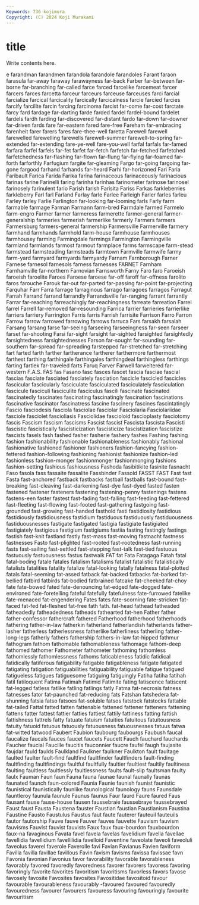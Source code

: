 ```yaml
---
Keywords: 736 kojimura
Copyright: (C) 2024 Koji Murakami
---
```


# title

Write contents here.



e farandman farandmen farandola farandole farandoles
Farant faraon farasula far-away faraway farawayness far-back Farber far-between far-borne
far-branching far-called farce farced farcelike farcemeat farcer farcers farces farcetta
farceur farceurs farceuse farceuses farci farcial farcialize farcical farcicality farcically
farcicalness farcie farcied farcies farcify farcilite farcin farcing farcinoma farcist
far-come far-cost farctate farcy fard fardage far-darting farde farded fardel
fardel-bound fardelet fardels fardh farding far-discovered far-distant fardo far-down far-downer
far-driven fards fare far-eastern fared fare-free Fareham far-embracing farenheit farer
farers fares fare-thee-well faretta Farewell farewell farewelled farewelling farewells farewell-summer
farewell-to-spring far-extended far-extending fare-ye-well fare-you-well farfal farfals far-famed farfara farfel
farfels far-fet farfet far-fetch farfetch far-fetched farfetched farfetchedness far-flashing far-flown
far-flung far-flying far-foamed far-forth farforthly Farfugium fargite far-gleaming Fargo far-going
fargoing far-gone fargood farhand farhands far-heard Farhi far-horizoned Fari Faria
Faribault Farica Farida Farika farina farinaceous farinaceously farinacious farinas farine
Farinelli faring farinha farinhas farinometer farinose farinosel farinosely farinulent fario
Farish farish Farisita Fariss Farkas farkleberries farkleberry Farl farl Farland
Farlay farle Farlee Farleigh Farler farles farleu Farley farley Farlie
Farlington far-looking far-looming farls Farly farm farmable farmage Farman Farmann
farm-bred Farmdale farmed Farmelo farm-engro Farmer farmer farmeress farmerette farmer-general
farmer-generalship farmeries farmerish farmerlike farmerly Farmers farmers Farmersburg farmers-general farmership
Farmersville Farmerville farmery farmhand farmhands farmhold farm-house farmhouse farmhouses farmhousey
farming Farmingdale farmings Farmington Farmingville farmland farmlands farmost farmout farmplace
farms farmscape farm-stead farmstead farmsteading farmsteads farmtown Farmville farmwife farmy
farm-yard farmyard farmyards farmyardy Farnam Farnborough Farner Farnese farnesol farnesols
farness farnesses FARNET Farnham Farnhamville far-northern Farnovian Farnsworth Farny Faro
faro Faroeish faroeish faroelite Faroes Faroese faroese far-off faroff far-offness
farolito faros farouche Farouk far-out far-parted far-passing far-point far-projecting Farquhar
Farr Farra farrage farraginous farrago farragoes farragos Farragut Farrah Farrand
farrand farrandly Farrandsville far-ranging farrant farrantly Farrar far-reaching farreachingly far-reachingness
farreate farreation Farrel farrel Farrell far-removed far-resounding Farrica farrier farrieries
farrierlike farriers farriery Farrington Farris farris Farrish farrisite Farrison Farro
Farron Farrow farrow farrowed farrowing farrows farruca Fars farsakh farsalah
Farsang farsang farse far-seeing farseeing farseeingness far-seen farseer farset far-shooting
Farsi far-sight farsight far-sighted farsighted farsightedly farsightedness farsightednesses Farson far-sought
far-sounding far-southern far-spread far-spreading farstepped far-stretched far-stretching fart farted farth
farther fartherance fartherer farthermore farthermost farthest farthing farthingale farthingales farthingdeal
farthingless farthings farting fartlek far-traveled farts Faruq Farver Farwell farweltered
far-western F.A.S. FAS fas Fasano fasc fasces fascet fascia fasciae
fascial fascias fasciate fasciated fasciately fasciation fascicle fascicled fascicles fascicular
fascicularly fasciculate fasciculated fasciculately fasciculation fascicule fasciculi fasciculite fasciculus fascili
fascinate fascinated fascinatedly fascinates fascinating fascinatingly fascination fascinations fascinative fascinator
fascinatress fascine fascinery fascines fascintatingly Fascio fasciodesis fasciola fasciolae fasciolar
Fasciolaria Fasciolariidae fasciole fasciolet fascioliasis Fasciolidae fascioloid fascioplasty fasciotomy fascis
Fascism fascism fascisms Fascist fascist Fascista fascista Fascisti fascistic fascistically
fascisticization fascisticize fascistization fascistize fascists fasels fash fashed fasher fasherie
fashery fashes Fashing fashing fashion fashionability fashionable fashionableness fashionably fashional
fashionative fashioned fashioner fashioners fashion-fancying fashion-fettered fashion-following fashioning fashionist fashionize
fashion-led fashionless fashion-monger fashionmonger fashionmonging fashions fashion-setting fashious fashiousness Fashoda
fasibitikite fasinite fasnacht Faso fasola fass fassaite fassalite Fassbinder Fassold
FASST FAST Fast fast Fasta fast-anchored fastback fastbacks fastball fastballs
fast-bound fast-breaking fast-cleaving fast-darkening fast-dye fast-dyed fasted fasten fastened fastener
fasteners fastening fastening-penny fastenings fastens fastens-een faster fastest fast-fading fast-falling
fast-feeding fast-fettered fast-fleeting fast-flowing fast-footed fast-gathering fastgoing fast-grounded fast-growing fast-handed
fasthold fasti fastidiosity fastidious fastidiously fastidiousness fastidium fastiduous fastiduously fastiduousness
fastiduousnesses fastigate fastigated fastigia fastigiate fastigiated fastigiately fastigious fastigium fastigiums
fastiia fasting fastingly fastings fastish fast-knit fastland fastly fast-mass fast-moving
fastnacht fastness fastnesses Fasto fast-plighted fast-rooted fast-rootedness fast-running fasts fast-sailing
fast-settled fast-stepping fast-talk fast-tied fastuous fastuously fastuousness fastus fastwalk FAT
fat Fata Fatagaga Fatah fatal fatal-boding fatale fatales fatalism fatalisms
fatalist fatalistic fatalistically fatalists fatalities fatality fatalize fatal-looking fatally fatalness
fatal-plotted fatals fatal-seeming fat-assed fatback fat-backed fatbacks fat-barked fat-bellied fatbird
fatbirds fat-bodied fatbrained fatcake fat-cheeked fat-choy fate fate-bowed fated fate-denouncing
fat-edged fate-dogged fate-environed fate-foretelling fateful fatefully fatefulness fate-furrowed fatelike fate-menaced
fat-engendering Fates fates fate-scorning fate-stricken fat-faced fat-fed fat-fleshed fat-free fath
fath. fat-head fathead fatheaded fatheadedly fatheadedness fatheads fathearted fat-hen Father
father father-confessor fathercraft fathered Fatherhood fatherhood fatherhoods fathering father-in-law fatherkin
fatherland fatherlandish fatherlands father-lasher fatherless fatherlessness fatherlike fatherliness fatherling father-long-legs
fatherly fathers fathership fathers-in-law fat-hipped fathmur fathogram fathom fathomable fathomableness
fathomage fathom-deep fathomed fathomer Fathometer fathometer fathoming fathomless fathomlessly fathomlessness
fathoms faticableness fatidic fatidical fatidically fatiferous fatigability fatigable fatigableness fatigate
fatigated fatigating fatigation fatiguabilities fatiguability fatiguable fatigue fatigued fatigueless fatigues
fatiguesome fatiguing fatiguingly Fatiha fatiha fatihah fatil fatiloquent Fatima Fatimah
Fatimid Fatimite fating fatiscence fatiscent fat-legged fatless fatlike fatling fatlings
fatly Fatma fat-necrosis fatness fatnesses fator fat-paunched fat-reducing fats Fatshan
fatshedera fat-shunning fatsia fatso fatsoes fat-soluble fatsos fatstock fatstocks fattable
fat-tailed Fattal fatted fatten fattenable fattened fattener fatteners fattening fattens
fatter fattest fattier fatties fattiest fattily fattiness fatting fattish fattishness
fattrels fatty fatuate fatuism fatuities fatuitous fatuitousness fatuity fatuoid fatuous
fatuously fatuousness fatuousnesses fatuus fatwa fat-witted fatwood Faubert Faubion faubourg
faubourgs Faubush faucal faucalize faucals fauces faucet faucets Faucett Fauch
fauchard fauchards Faucher faucial Faucille faucitis fauconnier faucre faufel faugh
faujasite faujdar fauld faulds Faulkland Faulkner faulkner Faulkton fault faultage
faulted faulter fault-find faultfind faultfinder faultfinders fault-finding faultfinding faultfindings faultful
faultfully faultier faultiest faultily faultiness faulting faultless faultlessly faultlessness faults
fault-slip faultsman faulty faulx Fauman Faun faun Fauna fauna faunae
faunal faunally faunas faunated faunch faun-colored Faunia Faunie faunish faunist
faunistic faunistical faunistically faunlike faunological faunology fauns Faunsdale fauntleroy faunula
faunule Faunus faunus Faur faurd Faure faured Faus fausant fause
fause-house fausen faussebraie faussebraye faussebrayed Faust faust Fausta Faustena fauster
Faustian faustian Faustianism Faustina Faustine Fausto Faustulus Faustus faut faute
fauterer fauteuil fauteuils fautor fautorship Fauve fauve Fauver fauves fauvette
Fauvism fauvism fauvisms Fauvist fauvist fauvists Faux faux faux-bourdon fauxbourdon
faux-na favaginous Favata favel favela favelas favelidium favella favellae favellidia
favellidium favellilidia favelloid Faventine faveolate faveoli faveoluli faveolus faverel faverole
Faverolle favi Favian Favianus Favien faviform Favilla favilla favillae favillous
Favin favism favisms favissa favissae favn Favonia favonian Favonius favor
favorability favorable favorableness favorably favored favoredly favoredness favorer favorers favoress
favoring favoringly favorite favorites favoritism favoritisms favorless favors favose favosely
favosite Favosites favosites Favositidae favositoid favour favourable favourableness favourably -favoured
favoured favouredly favouredness favourer favourers favouress favouring favouringly favourite favouritism

